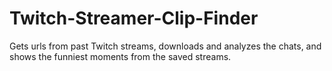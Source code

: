# Twitch-Streamer-Clip-Finder
Gets urls from past Twitch streams, downloads and analyzes the chats, and shows the funniest moments from the saved streams.
